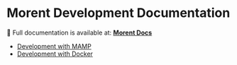 # Morent Development Documentation

📖 Full documentation is available at: **[Morent Docs](https://borenmon.github.io/morent/)**

- [Development with MAMP](https://borenmon.github.io/morent/mamp)
- [Development with Docker](https://borenmon.github.io/morent/docker)
